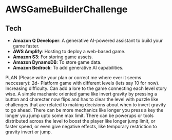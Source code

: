 # AWSGameBuilderChallenge

## Tech
- **Amazon Q Developer**: A generative AI-powered assistant to build your game faster.
- **AWS Amplify**: Hosting to deploy a web-based game.
- **Amazon S3**: For storing game assets.
- **Amazon DynamoDB**: To store game data.
- **Amazon Bedrock**: To add generative AI capabilities.

PLAN (Please write your plan or correct me where ever it seems neccesary):
2d- Platform game with different levels (lets say 10 for now). Increasing difficulty. Can add a lore to the game connecting each level story wise. A simple machanic oriented game like invert gravity by pressing a button and charecter now flips and has to clear the level with puzzle like challenges that are related to making decisions about when to invert gravity to go ahead. There can be more mechanics like longer you press a key the longer you jump upto some max limit. There can be powerups or tools distributed across the level to boost the player like longer jump limit, or faster speed, or even give negative effects, like temporary restriction to gravity invert or jump. 
